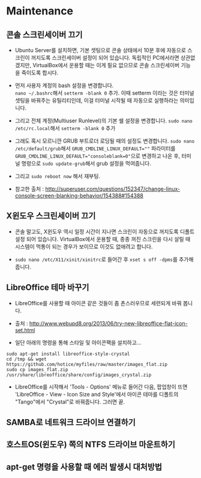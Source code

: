 # Maintenance


## 콘솔 스크린세이버 끄기

* Ubuntu Server를 설치하면, 기본 셋팅으로 콘솔 상태에서 10분 후에 자동으로 스크린이 꺼지도록 스크린세이버 설정이 되어 있습니다.  독립적인 PC에서라면 상관없겠지만, VirtualBox에서 운용할 때는 이게 필요 없으므로 콘솔 스크린세이버 기능을 죽이도록 합시다.

* 먼저 사용자 계정의 bash 설정을 변경합니다.	
`nano ~/.bashrc`해서 `setterm -blank 0` 추가.  이때 setterm 이라는 것은 터미널 셋팅을 바꿔주는 유틸리티인데, 이걸 터미널 시작될 때 자동으로 실행하라는 의미입니다.

* 그리고 전체 계정(Multiuser Runlevel)의 기본 쉘 설정을 변경합니다.
`sudo nano /etc/rc.local`해서 `setterm -blank 0` 추가

* 그래도 혹시 모르니깐 GRUB 부트로더 로딩될 때의 설정도 변경합니다.
`sudo nano /etc/default/grub`해서 `GRUB_CMDLINE_LINUX_DEFAULT=""` 파라미터를 `GRUB_CMDLINE_LINUX_DEFAULT="consoleblank=0"`으로 변경하고 나온 후, 터미널 명령으로 `sudo update-grub`해서 grub 설정을 먹여줍니다.

* 그리고 `sudo reboot now` 해서 재부팅.

* 참고한 출처 : http://superuser.com/questions/152347/change-linux-console-screen-blanking-behavior/154388#154388


## X윈도우 스크린세이버 끄기

* 콘솔 말고도, X윈도우 역시 일정 시간이 지나면 스크린이 자동으로 꺼지도록 디폴트 설정 되어 있습니다.  VirtualBox에서 운용할 때, 종종 꺼진 스크린을 다시 살릴 때 시스템이 먹통이 되는 경우가 보이므로 이것도 없애려고 합니다.

* `sudo nano /etc/X11/xinit/xinitrc`로 들어간 후 `xset s off -dpms`를 추가해 줍니다.


## LibreOffice 테마 바꾸기

* LibreOffice를 사용할 때 아이콘 같은 것들이 좀 촌스러우므로 세련되게 바꿔 봅니다.

* 출처 :  http://www.webupd8.org/2013/06/try-new-libreoffice-flat-icon-set.html

* 일단 아래의 명령을 통해 스타일 및 아이콘팩을 설치하고...

```
sudo apt-get install libreoffice-style-crystal
cd /tmp && wget https://github.com/hotice/myfiles/raw/master/images_flat.zip
sudo cp images_flat.zip /usr/share/libreoffice/share/config/images_crystal.zip
```

* LibreOffice를 시작해서 'Tools - Options' 메뉴로 들어간 다음, 팝업창이 뜨면 'LibreOffice - View - Icon Size and Style'에서 아이콘 테마를 디폴트의 "Tango"에서 "Crystal"로 바꿔줍니다.  그러면 끝.




## SAMBA로 네트워크 드라이브 연결하기

## 호스트OS(윈도우) 쪽의 NTFS 드라이브 마운트하기

## apt-get 명령을 사용할 때 에러 발생시 대처방법
